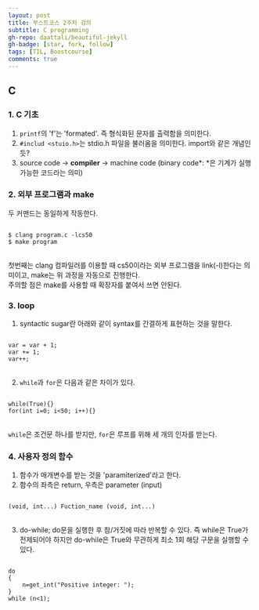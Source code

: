 ```yaml
---
layout: post
title: 부스트코스 2주차 강의
subtitle: C programming
gh-repo: daattali/beautiful-jekyll
gh-badge: [star, fork, follow]
tags: [TIL, Boostcourse]
comments: true
---
```


## C
### 1. C 기초 
1. <code>printf</code>의 'f'는 'formated'. 즉 형식화된 문자를 출력함을 의미한다.
2. <code>&#35;includ <stuio.h></code>는 stdio.h 파일을 불러옴을 의미한다. import와 같은 개념인 듯?
3. source code &#8594; **compiler** &#8594; machine code (binary code*: *은 기계가 실행 가능한 코드라는 의미)

### 2. 외부 프로그램과 make

두 커맨드는 동일하게 작동한다.

<pre>
<code>
$ clang program.c -lcs50
$ make program
</code>
</pre>

첫번째는 clang 컴파일러를 이용할 때 cs50이라는 외부 프로그램을 link(-l)한다는 의미이고, make는 위 과정을 자동으로 진행한다.  
주의할 점은 make를 사용할 때 확장자를 붙여서 쓰면 안된다.

### 3. loop
1. syntactic sugar란 아래와 같이 syntax를 간결하게 표현하는 것을 말한다.

<pre>
<code>
var = var + 1;    
var += 1;
var++;
</code>
</pre>
  
2. <code>while</code>과 <code>for</code>은 다음과 같은 차이가 있다.  

<pre>
<code>
while(True){}    
for(int i=0; i<50; i++){}
</code>
</pre>    
  
<code>while</code>은 조건문 하나를 받지만, <code>for</code>은 루프를 위해 세 개의 인자를 받는다.  
   
### 4. 사용자 정의 함수
1. 함수가 매개변수를 받는 것을 'paramiterized'라고 한다.
2. 함수의 좌측은 return, 우측은 parameter (input)
<pre>
<code>
(void, int...) Fuction_name (void, int...)
</code>
</pre>
3. do-while; do문을 실행한 후 참/거짓에 따라 반복할 수 있다. 즉 while은 True가 전제되어야 하지만 do-while은 True와 무관하게 최소 1회 해당 구문을 실행할 수 있다.
<pre>
<code>
do
{
    n=get_int("Positive integer: ");
}
while (n<1);
</code>
</pre>
